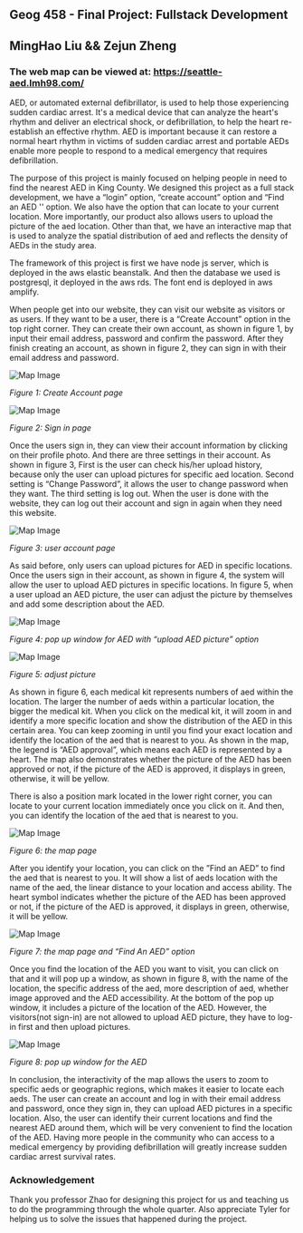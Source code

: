 ## Geog 458 - Final Project: Fullstack Development
## MingHao Liu && Zejun Zheng

### The web map can be viewed at: https://seattle-aed.lmh98.com/

AED, or automated external defibrillator, is used to help those experiencing sudden cardiac arrest. It's a medical device that can analyze the heart's rhythm and deliver an electrical shock, or defibrillation, to help the heart re-establish an effective rhythm. AED is important because it can restore a normal heart rhythm in victims of sudden cardiac arrest and portable AEDs enable more people to respond to a medical emergency that requires defibrillation. 

The purpose of this project is mainly focused on helping people in need to find the nearest AED in King County. We designed this project as a full stack development, we have a “login” option, “create account” option and “Find an AED '' option. We also have the option that can locate to your current location. More importantly, our product also allows users to upload the picture of the aed location. Other than that, we have an interactive map that is used to analyze the spatial distribution of aed and reflects the density of AEDs in the study area. 

The framework of this project is first we have node js server, which is deployed in the aws elastic beanstalk. And then the database we used is postgresql, it deployed in the aws rds. The font end is deployed in aws amplify. 

When people get into our website, they can visit our website as visitors or as users. If they want to be a user, there is a “Create Account” option in the top right corner. They can create their own account, as shown in figure 1, by input their email address, password and confirm the password. After they finish creating an account, as shown in figure 2, they can sign in with their email address and password. 

![Map Image](readmePic/create.png)

_Figure 1: Create Account page_

![Map Image](readmePic/sign-in.png)

_Figure 2:  Sign in  page_

Once the users sign in, they can view their account information by clicking on their profile photo. And there are three settings in their account. As shown in figure 3,  First is the user can check his/her upload history, because only the user can upload pictures for specific aed location. Second setting is “Change Password”, it allows the user to change password when they want. The third setting is log out. When the user is done with the website, they can log out their account and sign in again when they need this website. 

![Map Image](readmePic/hello.png)

_Figure 3:  user account page_

As said before, only users can upload pictures for AED in specific locations. Once the users sign in their account, as shown in figure 4, the system will allow the user to upload AED pictures in specific locations. In figure 5, when a user upload an AED picture, the user can adjust the picture by themselves and add some description about the AED. 

![Map Image](readmePic/upload.jpg)

_Figure 4:  pop up window for AED with “upload AED picture” option_

![Map Image](readmePic/adjust.png)

_Figure 5:  adjust picture_


As shown in figure 6, each medical kit represents numbers of aed within the location. The larger the number of aeds within a particular location, the bigger the medical kit. When you click on the medical kit, it will zoom in and identify a more specific location and show the distribution of the AED in this certain area. You can keep zooming in until you find your exact location and identify the location of the aed that is nearest to you. As shown in the map, the legend is “AED approval”, which means each AED is represented by a heart. The map also demonstrates whether the picture of the AED has been approved or not, if the picture of the AED is approved, it displays in green, otherwise, it will be yellow.

There is also a position mark located in the lower right corner, you can locate to your current location immediately once you click on it. And then, you can identify the location of the aed that is nearest to you. 

![Map Image](readmePic/map.png)

_Figure 6:  the map page_

After you identify your location, you can click on the ”Find an AED” to find the aed that is nearest to you. It will show a list of aeds location with the name of the aed, the linear distance to your location and access ability. The heart symbol indicates whether the picture of the AED has been approved or not, if the picture of the AED is approved, it displays in green, otherwise, it will be yellow.

![Map Image](readmePic/find.png)

_Figure 7:  the map page and “Find An AED” option_

Once you find the location of the AED you want to visit, you can click on that and it will pop up a window, as shown in figure 8, with the name of the location, the specific address of the aed, more description of aed, whether image approved and the AED accessibility. At the bottom of the pop up window, it includes a picture of the location of the AED. However, the visitors(not sign-in) are not allowed to upload AED picture, they have to log-in first and then upload pictures. 

![Map Image](readmePic/pop-up.png)

_Figure 8:  pop up window for the AED_

In conclusion, the interactivity of the map allows the users to zoom to specific aeds or geographic regions, which makes it easier to locate each aeds. The user can create an account and log in with their email address and password, once they sign in, they can upload AED pictures in a specific location. Also, the user can identify their current locations and find the nearest AED around them, which will be very convenient to find the location of the AED. 
Having more people in the community who can access to a medical emergency by providing defibrillation will greatly increase sudden cardiac arrest survival rates.

### Acknowledgement
Thank you professor Zhao for designing this project for us and teaching us to do the programming through the whole quarter. Also appreciate Tyler for helping us to solve the issues that happened during the project.

